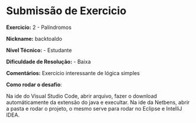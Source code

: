 # Submissão de Exercicio

**Exercicio:** 2 - Palíndromos

**Nickname:** backtoaldo

**Nível Técnico:** - Estudante

**Dificuldade de Resolução:** - Baixa

**Comentários:** Exercício interessante de lógica simples

**Como rodar o desafio**: 

Na ide do Visual Studio Code, abrir arquivo, fazer o download automáticamente da extensão do java e execultar.
Na ide da Netbens, abrir a pasta e rodar o projeto, o mesmo serve para rodar no Eclipse e IntelliJ IDEA.
